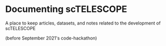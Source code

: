 # Documenting scTELESCOPE #

A place to keep articles, datasets, and notes related to the development of scTELESCOPE

(before September 2021's code-hackathon)
